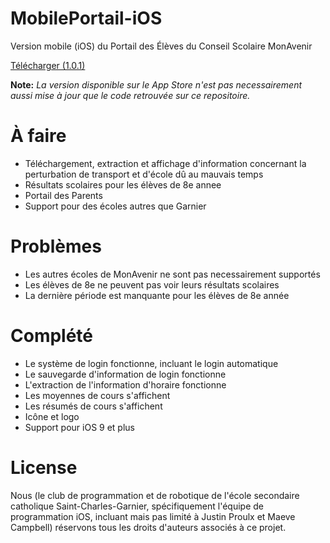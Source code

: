 # MobilePortail-iOS
Version mobile (iOS) du Portail des Élèves du Conseil Scolaire MonAvenir

[Télécharger (1.0.1)](https://itunes.apple.com/us/app/portail-des-élèves/id1316264086?mt=8)

**Note:** *La version disponible sur le App Store n'est pas necessairement aussi mise à jour que le code retrouvée sur ce repositoire.*

# À faire
- Téléchargement, extraction et affichage d'information concernant la perturbation de transport et d'école dû au mauvais temps
- Résultats scolaires pour les élèves de 8e annee
- Portail des Parents
- Support pour des écoles autres que Garnier

# Problèmes
- Les autres écoles de MonAvenir ne sont pas necessairement supportés
- Les élèves de 8e ne peuvent pas voir leurs résultats scolaires
- La dernière période est manquante pour les élèves de 8e année

# Complété
- Le système de login fonctionne, incluant le login automatique
- Le sauvegarde d'information de login fonctionne
- L'extraction de l'information d'horaire fonctionne
- Les moyennes de cours s'affichent
- Les résumés de cours s'affichent
- Icône et logo
- Support pour iOS 9 et plus

# License
Nous (le club de programmation et de robotique de l'école secondaire catholique Saint-Charles-Garnier, spécifiquement l'équipe de programmation iOS, incluant mais pas limité à Justin Proulx et Maeve Campbell) réservons tous les droits d'auteurs associés à ce projet.
